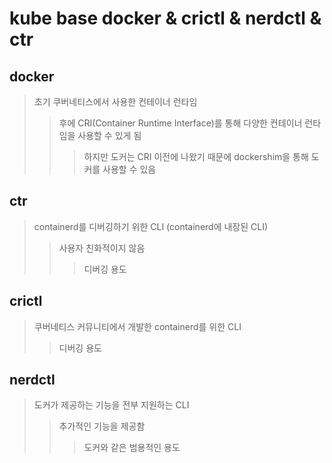 # kube base docker & crictl & nerdctl & ctr

## docker

> 초기 쿠버네티스에서 사용한 컨테이너 런타임
>
> > 후에 CRI(Container Runtime Interface)를 통해 다양한 컨테이너 런타임을 사용할 수 있게 됨
> >
> > > 하지만 도커는 CRI 이전에 나왔기 때문에 dockershim을 통해 도커를 사용할 수 있음

## ctr

> containerd를 디버깅하기 위한 CLI (containerd에 내장된 CLI)
>
> > 사용자 친화적이지 않음
> >
> > > 디버깅 용도

## crictl

> 쿠버네티스 커뮤니티에서 개발한 containerd를 위한 CLI
>
> > 디버깅 용도

## nerdctl

> 도커가 제공하는 기능을 전부 지원하는 CLI
>
> > 추가적인 기능을 제공함
> >
> > > 도커와 같은 범용적인 용도
